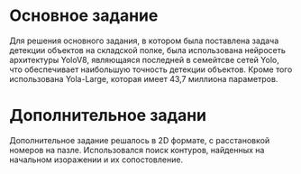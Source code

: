 # Основное задание

Для решения основного задания, в котором была поставлена задача детекции объектов на складской полке, была использована нейросеть архитектуры YoloV8,
являющаяся последней в семейтсве сетей Yolo, что обеспечивает наибольшую точность детекции объектов. Кроме того использована Yola-Large, которая имеет 43,7 миллиона
параметров.

#  Дополнительное задани

Дополнительное задание решалось в 2D формате, с расстановкой номеров на пазле. Использовался поиск контуров, найденных на начальном изоражении и их сопостовление.
